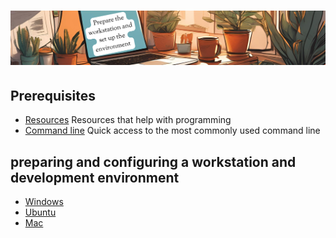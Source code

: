 # ![install - 2025](./Assets/images/home-heders.png)

## Prerequisites

* [Resources](../Getting-Started/Assets/things/Resources.md) Resources that help with programming
* [Command line](./Most-used-command-line) Quick access to the most commonly used command line

## preparing and configuring a workstation and development environment

* [Windows](./Windows)
* [Ubuntu](./Ubuntu)
* [Mac](./Mac)

